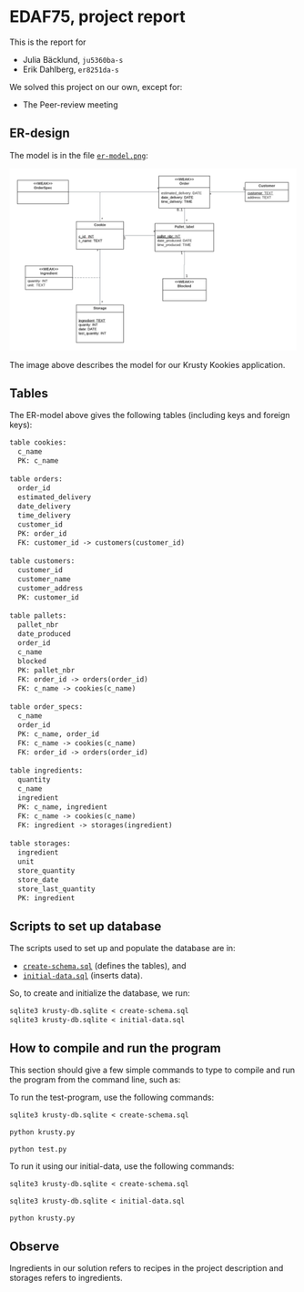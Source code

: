 # EDAF75, project report

This is the report for

- Julia Bäcklund, `ju5360ba-s`
- Erik Dahlberg, `er8251da-s`

We solved this project on our own, except for:

- The Peer-review meeting

## ER-design

The model is in the file [`er-model.png`](er-model.png):

<center>
    <img src="er-model.png">
</center>

The image above describes the model for our Krusty Kookies application.

## Tables

The ER-model above gives the following tables (including keys and
foreign keys):

```text
table cookies:
  c_name
  PK: c_name

table orders:
  order_id
  estimated_delivery
  date_delivery
  time_delivery
  customer_id
  PK: order_id
  FK: customer_id -> customers(customer_id)

table customers:
  customer_id
  customer_name
  customer_address
  PK: customer_id

table pallets:
  pallet_nbr
  date_produced
  order_id
  c_name
  blocked
  PK: pallet_nbr
  FK: order_id -> orders(order_id)
  FK: c_name -> cookies(c_name)

table order_specs:
  c_name
  order_id
  PK: c_name, order_id
  FK: c_name -> cookies(c_name)
  FK: order_id -> orders(order_id)

table ingredients:
  quantity
  c_name
  ingredient
  PK: c_name, ingredient
  FK: c_name -> cookies(c_name)
  FK: ingredient -> storages(ingredient)

table storages:
  ingredient
  unit
  store_quantity
  store_date
  store_last_quantity
  PK: ingredient

```

## Scripts to set up database

The scripts used to set up and populate the database are in:

- [`create-schema.sql`](create-schema.sql) (defines the tables), and
- [`initial-data.sql`](initial-data.sql) (inserts data).

So, to create and initialize the database, we run:

```shell
sqlite3 krusty-db.sqlite < create-schema.sql
sqlite3 krusty-db.sqlite < initial-data.sql
```

## How to compile and run the program

This section should give a few simple commands to type to
compile and run the program from the command line, such as:

To run the test-program, use the following commands:

```shell
sqlite3 krusty-db.sqlite < create-schema.sql
```

```shell
python krusty.py
```

```shell
python test.py
```

To run it using our initial-data, use the following commands:

```shell
sqlite3 krusty-db.sqlite < create-schema.sql
```

```shell
sqlite3 krusty-db.sqlite < initial-data.sql
```

```shell
python krusty.py
```

## Observe

Ingredients in our solution refers to recipes in the project description and storages refers to ingredients.
